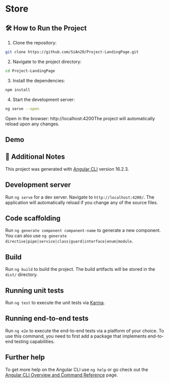 # Store

## 🛠️ How to Run the Project

1. Clone the repository:

```bash
git clone https://github.com/SiAn20/Project-LandingPage.git
```

2. Navigate to the project directory:

```bash
cd Project-LandingPage
```

3. Install the dependencies:

```bash
npm install
```

4. Start the development server:

```bash
ng serve --open
```

Open in the browser: http://localhost:4200The project will automatically reload upon any changes.

## Demo

## 📌 Additional Notes

This project was generated with [Angular CLI](https://github.com/angular/angular-cli) version 16.2.3.

## Development server

Run `ng serve` for a dev server. Navigate to `http://localhost:4200/`. The application will automatically reload if you change any of the source files.

## Code scaffolding

Run `ng generate component component-name` to generate a new component. You can also use `ng generate directive|pipe|service|class|guard|interface|enum|module`.

## Build

Run `ng build` to build the project. The build artifacts will be stored in the `dist/` directory.

## Running unit tests

Run `ng test` to execute the unit tests via [Karma](https://karma-runner.github.io).

## Running end-to-end tests

Run `ng e2e` to execute the end-to-end tests via a platform of your choice. To use this command, you need to first add a package that implements end-to-end testing capabilities.

## Further help

To get more help on the Angular CLI use `ng help` or go check out the [Angular CLI Overview and Command Reference](https://angular.io/cli) page.
